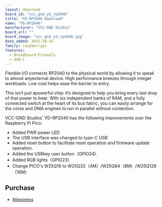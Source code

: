 ```yaml
---
layout: download
board_id: "vcc_gnd_yd_rp2040"
title: "YD-RP2040 Download"
name: "YD-RP2040"
manufacturer: "VCC-GND Studio"
board_url: ""
board_image: "vcc_gnd_yd_rp2040.jpg"
date_added: 2022-10-14
family: raspberrypi
features:
  - Breadboard-Friendly
  - USB-C
---
```


Flexible I/O connects RP2040 to the physical world by allowing it to speak to almost anyexternal device. High performance breezes through integer workloads. Low cost helps ease the barrier to entry.

This isn’t just apowerful chip: it’s designed to help you bring every last drop of that power to bear. With six independent banks of RAM, and a fully connected switch at the heart of its bus fabric, you can easily arrange for the cores and DMA engines to run in parallel without contention.

VCC-GND Studios' YD-RP2040 has the following improvements over the Raspberry Pi Pico:
- Added PWR power LED
- The USB interface was changed to type-C USB
- Added reset button to facilitate reset operation and firmware update operation.
- Added the USRkey user button（GPIO24).
- Added RGB lights（GPIO23）
- Change PICO's W25Q16 to W25Q32（4M）/W25Q64（8M）/W25Q128（16M）

## Purchase
* [Aliexpress](https://www.aliexpress.us/item/3256803817805852.html)
